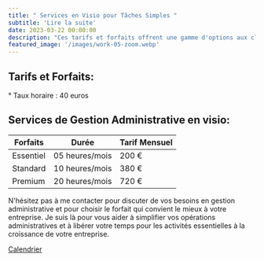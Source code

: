 ```yaml
---
title: " Services en Visio pour Tâches Simples "
subtitle: 'Lire la suite'
date: 2023-03-22 00:00:00
description: "Ces tarifs et forfaits offrent une gamme d'options aux clients qui ont besoin de services en visio pour des tâches simples. Ils sont conçus pour être compétitifs tout en reflétant la valeur ajoutée que vous apportez avec votre expertise et votre disponibilité pour des réunions virtuelles. Bien sûr, ces prix peuvent être ajustés en fonction de votre marché cible, de votre expérience et de la demande locale."
featured_image: '/images/work-05-zoom.webp'
---
```


## Tarifs et Forfaits:

 ° Taux horaire : 40 euros

## Services de Gestion Administrative en visio:

| ⁠Forfaits  | Durée | Tarif Mensuel    | 
|-----------|-----------------|------------------|
| Essentiel | 05 heures/mois      | 200 €    |
| ⁠Standard  | 10 heures/mois  | 380 €   | 
| ⁠Premium   | 20 heures/mois    | 720 €  |


N'hésitez pas à me contacter pour discuter de vos besoins en gestion administrative et pour choisir le forfait qui convient le mieux à votre entreprise. 
Je suis là pour vous aider à simplifier vos opérations administratives et à libérer votre temps pour les activités essentielles à la croissance de votre entreprise.

<a href="https://calendly.com/solutions-rh13/30min" class="button button--large">Calendrier</a>